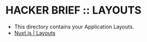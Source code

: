 # HACKER BRIEF :: LAYOUTS

* This directory contains your Application Layouts.
* [Nuxt.js | Layouts](https://nuxtjs.org/guide/views#layouts)

